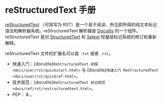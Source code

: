 # reStructuredText 手册

[reStructuredText](https://docutils.sourceforge.io/rst.html) （可简写为 RST）是一个易于阅读、所见即所得的纯文本标记语法和解析器系统。reStructuredText 解析器是 [Docutils](https://docutils.sourceforge.io/) 的一个组件。reStructuredText 是对 [StructuredText](http://dev.zope.org/Members/jim/StructuredTextWiki/FrontPage/) 和 [Setext](https://docutils.sourceforge.io/mirror/setext.html) 轻量级标记系统的修订和重新解释。

reStructuredText 文件的扩展名可以是 `.txt` 或者 `.rst`。

- 快速入门：{docutils}`ReStructuredText 初探 <docs/user/rst/quickstart.html>` 与 {docutils}`快速入门 ReStructuredText <docs/user/rst/quickref.html>`。
- 技术规范：{docutils}`ReStructuredText 标记规范 <docs/ref/rst/restructuredtext.html>`。
- PEP：[](pep-0256) & [](pep-0258)。